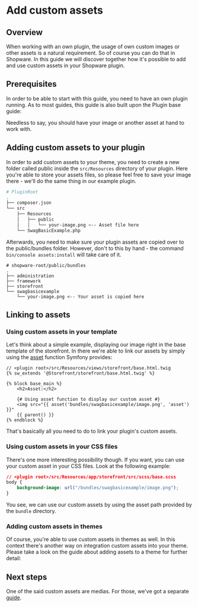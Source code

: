 # Add custom assets

## Overview

When working with an own plugin, the usage of own custom images or other assets is a natural requirement. So of course you can do that in Shopware. In this guide we will discover together how it's possible to add and use custom assets in your Shopware plugin.

## Prerequisites

In order to be able to start with this guide, you need to have an own plugin running. As to most guides, this guide is also built upon the Plugin base guide:

<PageRef page="../plugin-base-guide" />

Needless to say, you should have your image or another asset at hand to work with.

## Adding custom assets to your plugin

In order to add custom assets to your theme, you need to create a new folder called public inside the `src/Resources` directory of your plugin. Here you're able to store your assets files, so please feel free to save your image there - we'll do the same thing in our example plugin.

```bash
# PluginRoot
.
├── composer.json
└── src
    ├── Resources
    │   ├── public
    │   │   └── your-image.png <-- Asset file here
    └── SwagBasicExample.php
```

Afterwards, you need to make sure your plugin assets are copied over to the public/bundles folder. However, don't to this by hand - the command `bin/console assets:install` will take care of it.

```text
# shopware-root/public/bundles
.
├── administration
├── framework
├── storefront
└── swagbasicexample
    └── your-image.png <-- Your asset is copied here
```

## Linking to assets

### Using custom assets in your template

Let's think about a simple example, displaying our image right in the base template of the storefront. In there we're able to link our assets by simply using the [asset](https://symfony.com/doc/current/templates.html#linking-to-css-javascript-and-image-assets) function Symfony provides:

```text
// <plugin root>/src/Resources/views/storefront/base.html.twig
{% sw_extends '@Storefront/storefront/base.html.twig' %}

{% block base_main %}
    <h2>Asset:</h2>

    {# Using asset function to display our custom asset #}
    <img src="{{ asset('bundles/swagbasicexample/image.png', 'asset') }}"
    {{ parent() }}
{% endblock %}
```

That's basically all you need to do to link your plugin's custom assets.

### Using custom assets in your CSS files

There's one more interesting possibility though. If you want, you can use your custom asset in your CSS files. Look at the following example:

```css
// <plugin root>/src/Resources/app/storefront/src/scss/base.scss
body {
    background-image: url("/bundles/swagbasicexample/image.png");
}
```

You see, we can use our custom assets by using the asset path provided by the `bundle` directory.

### Adding custom assets in themes

Of course, you're able to use custom assets in themes as well. In this context there's another way on integration custom assets into your theme. Please take a look on the guide about adding assets to a theme for further detail:

<PageRef page="../../themes/add-assets-to-theme" />

## Next steps

One of the said custom assets are medias. For those, we've got a separate [guide](use-media-thumbnails).

